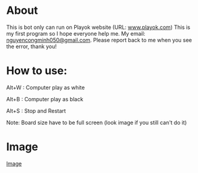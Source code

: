 # About
This is bot only can run on Playok website (URL: www.playok.com)
This is my first program so I hope everyone help me. My email: nguyencongminh050@gmail.com. Please report back to me when you see the error, thank you!
# How to use:
Alt+W : Computer play as white

Alt+B : Computer play as black

Alt+S : Stop and Restart

Note: Board size have to be full screen (look image if you still can't do it)

# Image
[Image](https://github.com/nguyencongminh090/Program/blob/master/Board.png)





